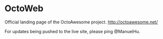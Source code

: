 # OctoWeb
Official landing page of the OctoAwesome project.
http://octoawesome.net/

For updates being pushed to the live site, please ping @ManuelHu.
